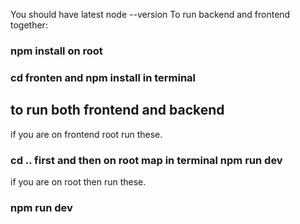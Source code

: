 
You should have latest node --version
To run backend and frontend together:
### npm install on root
### cd fronten and npm install in terminal
## to run both frontend and backend 
if you are on frontend root run these.
### cd .. first and then on root map in terminal npm run dev
if you are on root then run these.
### npm run dev 




